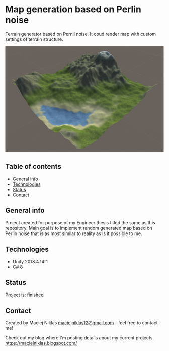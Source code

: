 # Map generation based on Perlin noise
Terrain generator based on Pernil noise. It coud render map with custom settings of terrain structure.

![Project logo](./logo.png)

## Table of contents
* [General info](#general-info)
* [Technologies](#technologies)
* [Status](#status)
* [Contact](#contact)

## General info
Project created for purpose of my Engineer thesis titled the same as this repository. Main goal is to implement random generated map based on Perlin noise that is as most similar to reality as is it possible to me.

## Technologies
* Unity 2018.4.14f1
* C# 8

## Status
Project is: finished

## Contact
Created by Maciej Niklas
maciejniklas12@gmail.com - feel free to contact me!

Check out my blog where I'm posting details about my current projects.
https://maciejniklas.blogspot.com/
